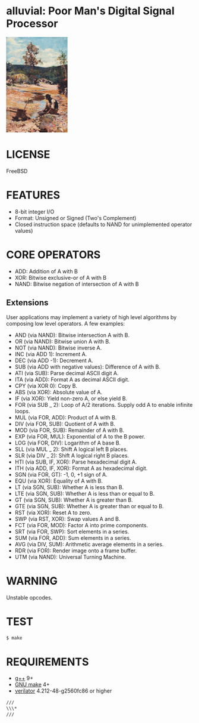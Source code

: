 # alluvial: Poor Man's Digital Signal Processor

![gold prospector](alluvial.png)

# LICENSE

FreeBSD

# FEATURES

* 8-bit integer I/O
* Format: Unsigned or Signed (Two's Complement)
* Closed instruction space (defaults to NAND for unimplemented operator values)

# CORE OPERATORS

* ADD: Addition of A with B
* XOR: Bitwise exclusive-or of A with B
* NAND: Bitwise negation of intersection of A with B

## Extensions

User applications may implement a variety of high level algorithms by composing low level operators. A few examples:

* AND (via NAND): Bitwise intersection A with B.
* OR (via NAND): Bitwise union A with B.
* NOT (via NAND): Bitwise inverse A.
* INC (via ADD 1): Increment A.
* DEC (via ADD -1): Decrement A.
* SUB (via ADD with negative values): Difference of A with B.
* ATI (via SUB): Parse decimal ASCII digit A.
* ITA (via ADD): Format A as decimal ASCII digit.
* CPY (via XOR 0): Copy B.
* ABS (via XOR): Absolute value of A.
* IF (via XOR): Yield non-zero A, or else yield B.
* FOR (via SUB _ 2): Loop of A/2 iterations. Supply odd A to enable infinite loops.
* MUL (via FOR, ADD): Product of A with B.
* DIV (via FOR, SUB): Quotient of A with B.
* MOD (via FOR, SUB): Remainder of A with B.
* EXP (via FOR, MUL): Exponential of A to the B power.
* LOG (via FOR, DIV): Logarithm of A base B.
* SLL (via MUL _ 2): Shift A logical left B places.
* SLR (via DIV _ 2): Shift A logical right B places.
* HTI (via SUB, IF, XOR): Parse hexadecimal digit A.
* ITH (via ADD, IF, XOR): Format A as hexadecimal digit.
* SGN (via FOR, GT): -1, 0, +1 sign of A.
* EQU (via XOR): Equality of A with B.
* LT (via SGN, SUB): Whether A is less than B.
* LTE (via SGN, SUB): Whether A is less than or equal to B.
* GT (via SGN, SUB): Whether A is greater than B.
* GTE (via SGN, SUB): Whether A is greater than or equal to B.
* RST (via XOR): Reset A to zero.
* SWP (via RST, XOR): Swap values A and B.
* FCT (via FOR, MOD): Factor A into prime components.
* SRT (via FOR, SWP): Sort elements in a series.
* SUM (via FOR, ADD): Sum elements in a series.
* AVG (via DIV, SUM): Arithmetic average elements in a series.
* RDR (via FOR): Render image onto a frame buffer.
* UTM (via NAND): Universal Turning Machine.

# WARNING

Unstable opcodes.

# TEST

```console
$ make
```

# REQUIREMENTS

* [g++](https://gcc.gnu.org/) 9+
* [GNU make](https://www.gnu.org/software/make/) 4+
* [verilator](https://www.veripool.org/verilator/) 4.212-48-g2560fc86 or higher

```text
///
\\\*
///
```
